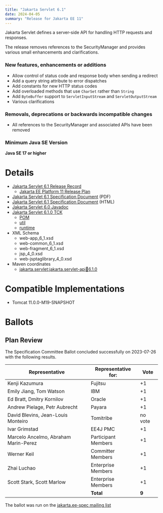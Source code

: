 ```yaml
---
title: "Jakarta Servlet 6.1"
date: 2024-04-05
summary: "Release for Jakarta EE 11"
---
```

Jakarta Servlet defines a server-side API for handling HTTP requests and responses.

The release removes references to the SecurityManager and provides various small enhancements and clarifications.

### New features, enhancements or additions
* Allow control of status code and response body when sending a redirect
* Add a query string attribute to error dispatches
* Add constants for new HTTP status codes
* Add overloaded methods that use `CharSet` rather than `String`
* Add `ByteBuffer` support to `ServletInputStream` and `ServletOutputStream`
* Various clarifications

### Removals, deprecations or backwards incompatible changes
* All references to the SecurityManager and associated APIs have been removed

### Minimum Java SE Version
**Java SE 17 or higher**

# Details

* [Jakarta Servlet 6.1 Release Record](https://projects.eclipse.org/projects/ee4j.servlet/releases/6.1)
  * [Jakarta EE Platform 11 Release Plan](https://jakartaee.github.io/platform/jakartaee11/JakartaEE11ReleasePlan)
* [Jakarta Servlet 6.1 Specification Document](./jakarta-servlet-spec-6.1.pdf) (PDF)
* [Jakarta Servlet 6.1 Specification Document](./jakarta-servlet-spec-6.1.html) (HTML)
* [Jakarta Servlet 6.0 Javadoc](./apidocs)
* [Jakarta Servlet 6.1.0 TCK](https://jakarta.oss.sonatype.org/content/repositories/jakartaservlet-1027/jakarta/servlet/)
  * [POM](https://jakarta.oss.sonatype.org/content/repositories/jakartaservlet-1027/jakarta/servlet/tck/6.1.0/)
  * [util](https://jakarta.oss.sonatype.org/content/repositories/jakartaservlet-1027/jakarta/servlet/tck-util/6.1.0/)
  * [runtime](https://jakarta.oss.sonatype.org/content/repositories/jakartaservlet-1027/jakarta/servlet/tck-runtime/6.1.0/)
* XML Schema
  * web-app_6_1.xsd
  * web-common_6_1.xsd
  * web-fragment_6_1.xsd
  * jsp_4_0.xsd
  * web-jsptaglibrary_4_0.xsd
* Maven coordinates
  * [jakarta.servlet:jakarta.servlet-api:jar:6.1.0](https://search.maven.org/artifact/jakarta.servlet/jakarta.servlet-api/6.1.0/jar)

# Compatible Implementations

* Tomcat 11.0.0-M19-SNAPSHOT

# Ballots

## Plan Review

The Specification Committee Ballot concluded successfully on 2023-07-26 with the following results.

| Representative                                 | Representative for: |  Vote   |
|------------------------------------------------|---------------------|---------|
| Kenji Kazumura                                 | Fujitsu             |   +1    |
| Emily Jiang, Tom Watson                        | IBM                 |   +1    |
| Ed Bratt, Dmitry Kornilov                      | Oracle              |   +1    |
| Andrew Pielage, Petr Aubrecht                  | Payara              |   +1    |
| David Blevins, Jean-Louis Monteiro             | Tomitribe           | no vote |
| Ivar Grimstad                                  | EE4J PMC            |   +1    |
| Marcelo Ancelmo, Abraham Marin-Perez           | Participant Members |   +1    |
| Werner Keil                                    | Committer Members   |   +1    |
| Zhai Luchao                                    | Enterprise Members  |   +1    |
| Scott Stark, Scott Marlow                      | Enterprise Members  |   +1    |
|                                                | **Total**           | **9**   |

The ballot was run on the [jakarta.ee-spec mailing list](https://www.eclipse.org/lists/jakarta.ee-spec/msg03017.html)
